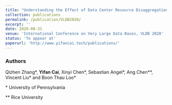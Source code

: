 ```yaml
---
title: "Understanding the Effect of Data Center Resource Disaggregation on Production DBMSs"
collection: publications
permalink: /publication/VLDB2020/
excerpt: ''
date: 2020-08-31
venue: 'International Conference on Very Large Data Bases, VLDB 2020'
status: 'To appear at'
paperurl: 'http://www.yifancai.tech/publications/'
---
```


### Authors 

Qizhen Zhang\*, **Yifan Cai**,  Xinyi Chen*, Sebastian Angel\*, Ang Chen\*\*, Vincent Liu\* and Boon Thau Loo\*

\* University of Pennsylvania

\** Rice University